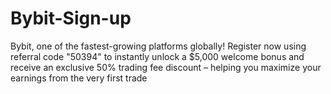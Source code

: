# Bybit-Sign-up
Bybit, one of the fastest-growing platforms globally! Register now using referral code "50394" to instantly unlock a $5,000 welcome bonus and receive an exclusive 50% trading fee discount – helping you maximize your earnings from the very first trade

